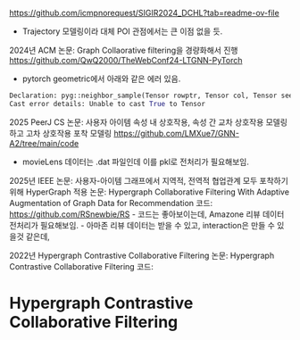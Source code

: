 https://github.com/icmpnorequest/SIGIR2024_DCHL?tab=readme-ov-file
- Trajectory 모델링이라 대체 POI 관점에서는 큰 이점 없을 듯.

2024년 ACM 논문: Graph Collaorative filtering을 경량화해서 진행 https://github.com/QwQ2000/TheWebConf24-LTGNN-PyTorch
- pytorch geometric에서 아래와 같은 에러 있음.
```python
Declaration: pyg::neighbor_sample(Tensor rowptr, Tensor col, Tensor seed, int[] num_neighbors, Tensor? node_time=None, Tensor? edge_time=None, Tensor? seed_time=None, Tensor? edge_weight=None, bool csc=False, bool replace=False, bool directed=True, bool disjoint=False, str temporal_strategy="uniform", bool return_edge_id=True) -> (Tensor, Tensor, Tensor, Tensor?, int[], int[])
Cast error details: Unable to cast True to Tensor
```

2025 PeerJ CS 논문: 사용자 아이템 속성 내 상호작용, 속성 간 교차 상호작용 모델링하고 고차 상호작용 포착 모델링 https://github.com/LMXue7/GNN-A2/tree/main/code
- movieLens 데이터는 .dat 파일인데 이를 pkl로 전처리가 필요해보임.

2025년 IEEE 논문: 사용자-아이템 그래프에서 지역적, 전역적 협업관계 모두 포착하기 위해 HyperGraph 적용 
	논문: Hypergraph Collaborative Filtering With Adaptive Augmentation of Graph Data for Recommendation
	코드: https://github.com/RSnewbie/RS
	- 코드는 좋아보이는데, Amazone 리뷰 데이터 전처리가 필요해보임.
	- 아마존 리뷰 데이터는 받을 수 있고, interaction은 만들 수 있을것 같은데, 

2022년 Hypergraph Contrastive Collaborative Filtering
	논문: Hypergraph Contrastive Collaborative Filtering
	코드: 
# Hypergraph Contrastive Collaborative Filtering

